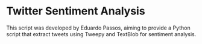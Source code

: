 # Twitter Sentiment Analysis
This script was developed by Eduardo Passos, aiming to provide a Python script that extract tweets using Tweepy and TextBlob for sentiment analysis.
